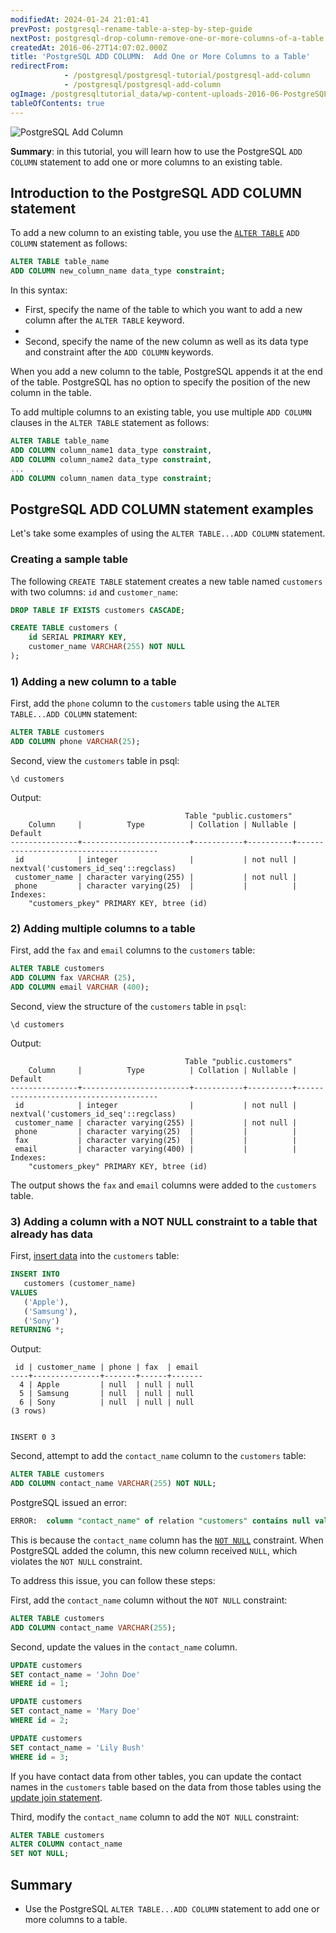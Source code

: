 ```yaml
---
modifiedAt: 2024-01-24 21:01:41
prevPost: postgresql-rename-table-a-step-by-step-guide
nextPost: postgresql-drop-column-remove-one-or-more-columns-of-a-table
createdAt: 2016-06-27T14:07:02.000Z
title: 'PostgreSQL ADD COLUMN:  Add One or More Columns to a Table'
redirectFrom: 
            - /postgresql/postgresql-tutorial/postgresql-add-column
            - /postgresql/postgresql-add-column
ogImage: /postgresqltutorial_data/wp-content-uploads-2016-06-PostgreSQL-Add-Column-300x128.png
tableOfContents: true
---
```



![PostgreSQL Add Column](/postgresqltutorial_data/wp-content-uploads-2016-06-PostgreSQL-Add-Column-300x128.png)

**Summary**: in this tutorial, you will learn how to use the PostgreSQL `ADD COLUMN` statement to add one or more columns to an existing table.

## Introduction to the PostgreSQL ADD COLUMN statement

To add a new column to an existing table, you use the [`ALTER TABLE`](/postgresql/postgresql-alter-table) `ADD COLUMN` statement as follows:

```sql
ALTER TABLE table_name
ADD COLUMN new_column_name data_type constraint;
```

In this syntax:

- First, specify the name of the table to which you want to add a new column after the `ALTER TABLE` keyword.
-
- Second, specify the name of the new column as well as its data type and constraint after the `ADD COLUMN` keywords.

When you add a new column to the table, PostgreSQL appends it at the end of the table. PostgreSQL has no option to specify the position of the new column in the table.

To add multiple columns to an existing table, you use multiple `ADD COLUMN` clauses in the `ALTER TABLE` statement as follows:

```sql
ALTER TABLE table_name
ADD COLUMN column_name1 data_type constraint,
ADD COLUMN column_name2 data_type constraint,
...
ADD COLUMN column_namen data_type constraint;
```

## PostgreSQL ADD COLUMN statement examples

Let's take some examples of using the `ALTER TABLE...ADD COLUMN` statement.

### Creating a sample table

The following `CREATE TABLE` statement creates a new table named `customers` with two columns: `id` and `customer_name`:

```sql
DROP TABLE IF EXISTS customers CASCADE;

CREATE TABLE customers (
    id SERIAL PRIMARY KEY,
    customer_name VARCHAR(255) NOT NULL
);
```

### 1) Adding a new column to a table

First, add the `phone` column to the `customers` table using the `ALTER TABLE...ADD COLUMN` statement:

```sql
ALTER TABLE customers
ADD COLUMN phone VARCHAR(25);
```

Second, view the `customers` table in psql:

```
\d customers
```

Output:

```
                                       Table "public.customers"
    Column     |          Type          | Collation | Nullable |                Default
---------------+------------------------+-----------+----------+---------------------------------------
 id            | integer                |           | not null | nextval('customers_id_seq'::regclass)
 customer_name | character varying(255) |           | not null |
 phone         | character varying(25)  |           |          |
Indexes:
    "customers_pkey" PRIMARY KEY, btree (id)
```

### 2) Adding multiple columns to a table

First, add the `fax` and `email` columns to the `customers` table:

```sql
ALTER TABLE customers
ADD COLUMN fax VARCHAR (25),
ADD COLUMN email VARCHAR (400);
```

Second, view the structure of the `customers` table in `psql`:

```
\d customers
```

Output:

```
                                       Table "public.customers"
    Column     |          Type          | Collation | Nullable |                Default
---------------+------------------------+-----------+----------+---------------------------------------
 id            | integer                |           | not null | nextval('customers_id_seq'::regclass)
 customer_name | character varying(255) |           | not null |
 phone         | character varying(25)  |           |          |
 fax           | character varying(25)  |           |          |
 email         | character varying(400) |           |          |
Indexes:
    "customers_pkey" PRIMARY KEY, btree (id)
```

The output shows the `fax` and `email` columns were added to the `customers` table.

### 3) Adding a column with a NOT NULL constraint to a table that already has data

First, [insert data](/postgresql/postgresql-insert) into the `customers` table:

```sql
INSERT INTO
   customers (customer_name)
VALUES
   ('Apple'),
   ('Samsung'),
   ('Sony')
RETURNING *;
```

Output:

```
 id | customer_name | phone | fax  | email
----+---------------+-------+------+-------
  4 | Apple         | null  | null | null
  5 | Samsung       | null  | null | null
  6 | Sony          | null  | null | null
(3 rows)


INSERT 0 3
```

Second, attempt to add the `contact_name` column to the `customers` table:

```sql
ALTER TABLE customers
ADD COLUMN contact_name VARCHAR(255) NOT NULL;
```

PostgreSQL issued an error:

```sql
ERROR:  column "contact_name" of relation "customers" contains null values
```

This is because the `contact_name` column has the [`NOT NULL`](/postgresql/postgresql-not-null-constraint) constraint. When PostgreSQL added the column, this new column received `NULL`, which violates the `NOT NULL` constraint.

To address this issue, you can follow these steps:

First, add the `contact_name` column without the `NOT NULL` constraint:

```sql
ALTER TABLE customers
ADD COLUMN contact_name VARCHAR(255);
```

Second, update the values in the `contact_name` column.

```sql
UPDATE customers
SET contact_name = 'John Doe'
WHERE id = 1;

UPDATE customers
SET contact_name = 'Mary Doe'
WHERE id = 2;

UPDATE customers
SET contact_name = 'Lily Bush'
WHERE id = 3;
```

If you have contact data from other tables, you can update the contact names in the `customers` table based on the data from those tables using the [update join statement](/postgresql/postgresql-update-join).

Third, modify the `contact_name` column to add the `NOT NULL` constraint:

```sql
ALTER TABLE customers
ALTER COLUMN contact_name
SET NOT NULL;
```

## Summary

- Use the PostgreSQL `ALTER TABLE...ADD COLUMN` statement to add one or more columns to a table.
